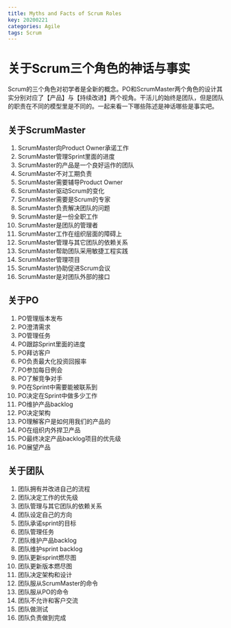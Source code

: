 ```yaml
---
title: Myths and Facts of Scrum Roles
key: 20200221
categories: Agile
tags: Scrum
---
```


# 关于Scrum三个角色的神话与事实

Scrum的三个角色对初学者是全新的概念。PO和ScrumMaster两个角色的设计其实分别对应了【产品】与【持续改进】两个视角。干活儿的始终是团队，但是团队的职责在不同的模型里是不同的。一起来看一下哪些陈述是神话哪些是事实吧。

<!--more-->

## 关于ScrumMaster

1. ScrumMaster向Product Owner承诺工作
2. ScrumMaster管理Sprint里面的进度
3. ScrumMaster的产品是⼀个良好运作的团队
4. ScrumMaster不对工期负责
5. ScrumMaster需要辅导Product Owner
6. ScrumMaster驱动Scrum的变化
7. ScrumMaster需要是Scrum的专家
8. ScrumMaster负责解决团队的问题
9. ScrumMaster是⼀份全职工作
10. ScrumMaster是团队的管理者
11. ScrumMaster工作在组织层面的障碍上
12. ScrumMaster管理与其它团队的依赖关系
13. ScrumMaster帮助团队采用敏捷工程实践
14. ScrumMaster管理项目
15. ScrumMaster协助促进Scrum会议
16. ScrumMaster是对团队外部的接口

## 关于PO

1. PO管理版本发布
2. PO澄清需求
3. PO管理任务
4. PO跟踪Sprint里面的进度
5. PO拜访客户
6. PO负责最大化投资回报率
7. PO参加每日例会
8. PO了解竞争对手
9. PO在Sprint中需要能被联系到
10. PO决定在Sprint中做多少工作
11. PO维护产品backlog
12. PO决定架构
13. PO理解客户是如何用我们的产品的
14. PO在组织内外捍卫产品
15. PO最终决定产品backlog项目的优先级
16. PO展望产品

## 关于团队

1. 团队拥有并改进自己的流程
2. 团队决定工作的优先级
3. 团队管理与其它团队的依赖关系
4. 团队设定自己的方向
5. 团队承诺sprint的目标
6. 团队管理任务
7. 团队维护产品backlog
8. 团队维护sprint backlog
9. 团队更新sprint燃尽图
10. 团队更新版本燃尽图
11. 团队决定架构和设计
12. 团队服从ScrumMaster的命令
13. 团队服从PO的命令
14. 团队不允许和客户交流
15. 团队做测试
16. 团队负责做到完成